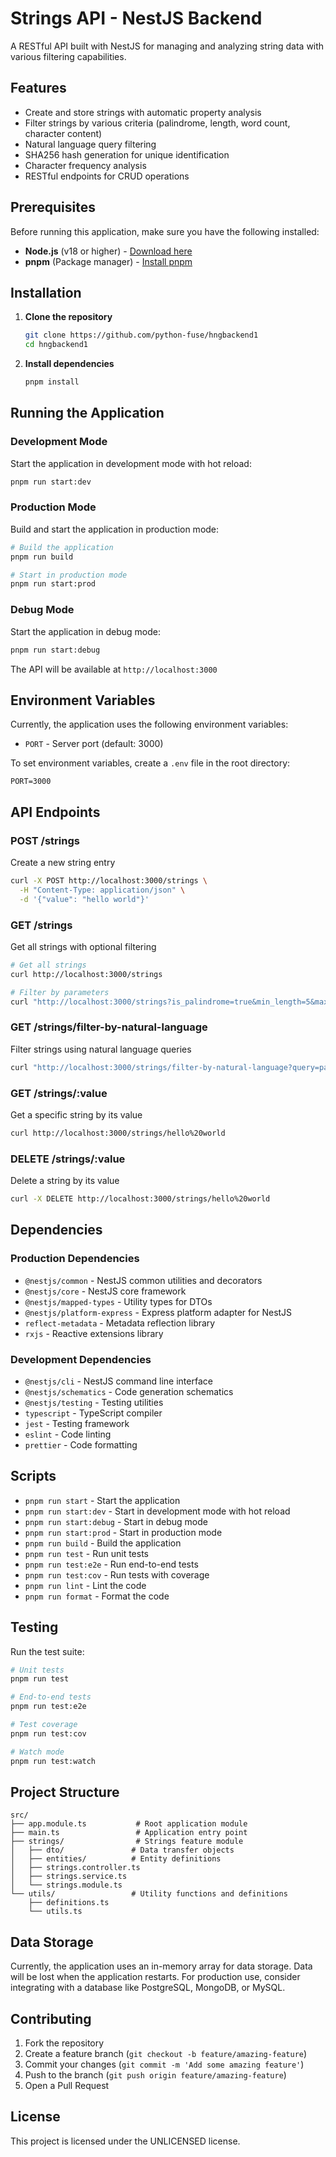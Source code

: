 # Strings API - NestJS Backend

A RESTful API built with NestJS for managing and analyzing string data with various filtering capabilities.

## Features

- Create and store strings with automatic property analysis
- Filter strings by various criteria (palindrome, length, word count, character content)
- Natural language query filtering
- SHA256 hash generation for unique identification
- Character frequency analysis
- RESTful endpoints for CRUD operations

## Prerequisites

Before running this application, make sure you have the following installed:

- **Node.js** (v18 or higher) - [Download here](https://nodejs.org/)
- **pnpm** (Package manager) - [Install pnpm](https://pnpm.io/installation)

## Installation

1. **Clone the repository**

   ```bash
   git clone https://github.com/python-fuse/hngbackend1
   cd hngbackend1
   ```

2. **Install dependencies**
   ```bash
   pnpm install
   ```

## Running the Application

### Development Mode

Start the application in development mode with hot reload:

```bash
pnpm run start:dev
```

### Production Mode

Build and start the application in production mode:

```bash
# Build the application
pnpm run build

# Start in production mode
pnpm run start:prod
```

### Debug Mode

Start the application in debug mode:

```bash
pnpm run start:debug
```

The API will be available at `http://localhost:3000`

## Environment Variables

Currently, the application uses the following environment variables:

- `PORT` - Server port (default: 3000)

To set environment variables, create a `.env` file in the root directory:

```env
PORT=3000
```

## API Endpoints

### POST /strings

Create a new string entry

```bash
curl -X POST http://localhost:3000/strings \
  -H "Content-Type: application/json" \
  -d '{"value": "hello world"}'
```

### GET /strings

Get all strings with optional filtering

```bash
# Get all strings
curl http://localhost:3000/strings

# Filter by parameters
curl "http://localhost:3000/strings?is_palindrome=true&min_length=5&max_length=10&word_count=2&contains_character=a"
```

### GET /strings/filter-by-natural-language

Filter strings using natural language queries

```bash
curl "http://localhost:3000/strings/filter-by-natural-language?query=palindromes with more than 5 characters"
```

### GET /strings/:value

Get a specific string by its value

```bash
curl http://localhost:3000/strings/hello%20world
```

### DELETE /strings/:value

Delete a string by its value

```bash
curl -X DELETE http://localhost:3000/strings/hello%20world
```

## Dependencies

### Production Dependencies

- `@nestjs/common` - NestJS common utilities and decorators
- `@nestjs/core` - NestJS core framework
- `@nestjs/mapped-types` - Utility types for DTOs
- `@nestjs/platform-express` - Express platform adapter for NestJS
- `reflect-metadata` - Metadata reflection library
- `rxjs` - Reactive extensions library

### Development Dependencies

- `@nestjs/cli` - NestJS command line interface
- `@nestjs/schematics` - Code generation schematics
- `@nestjs/testing` - Testing utilities
- `typescript` - TypeScript compiler
- `jest` - Testing framework
- `eslint` - Code linting
- `prettier` - Code formatting

## Scripts

- `pnpm run start` - Start the application
- `pnpm run start:dev` - Start in development mode with hot reload
- `pnpm run start:debug` - Start in debug mode
- `pnpm run start:prod` - Start in production mode
- `pnpm run build` - Build the application
- `pnpm run test` - Run unit tests
- `pnpm run test:e2e` - Run end-to-end tests
- `pnpm run test:cov` - Run tests with coverage
- `pnpm run lint` - Lint the code
- `pnpm run format` - Format the code

## Testing

Run the test suite:

```bash
# Unit tests
pnpm run test

# End-to-end tests
pnpm run test:e2e

# Test coverage
pnpm run test:cov

# Watch mode
pnpm run test:watch
```

## Project Structure

```
src/
├── app.module.ts           # Root application module
├── main.ts                 # Application entry point
├── strings/                # Strings feature module
│   ├── dto/               # Data transfer objects
│   ├── entities/          # Entity definitions
│   ├── strings.controller.ts
│   ├── strings.service.ts
│   └── strings.module.ts
└── utils/                 # Utility functions and definitions
    ├── definitions.ts
    └── utils.ts
```

## Data Storage

Currently, the application uses an in-memory array for data storage. Data will be lost when the application restarts. For production use, consider integrating with a database like PostgreSQL, MongoDB, or MySQL.

## Contributing

1. Fork the repository
2. Create a feature branch (`git checkout -b feature/amazing-feature`)
3. Commit your changes (`git commit -m 'Add some amazing feature'`)
4. Push to the branch (`git push origin feature/amazing-feature`)
5. Open a Pull Request

## License

This project is licensed under the UNLICENSED license.
